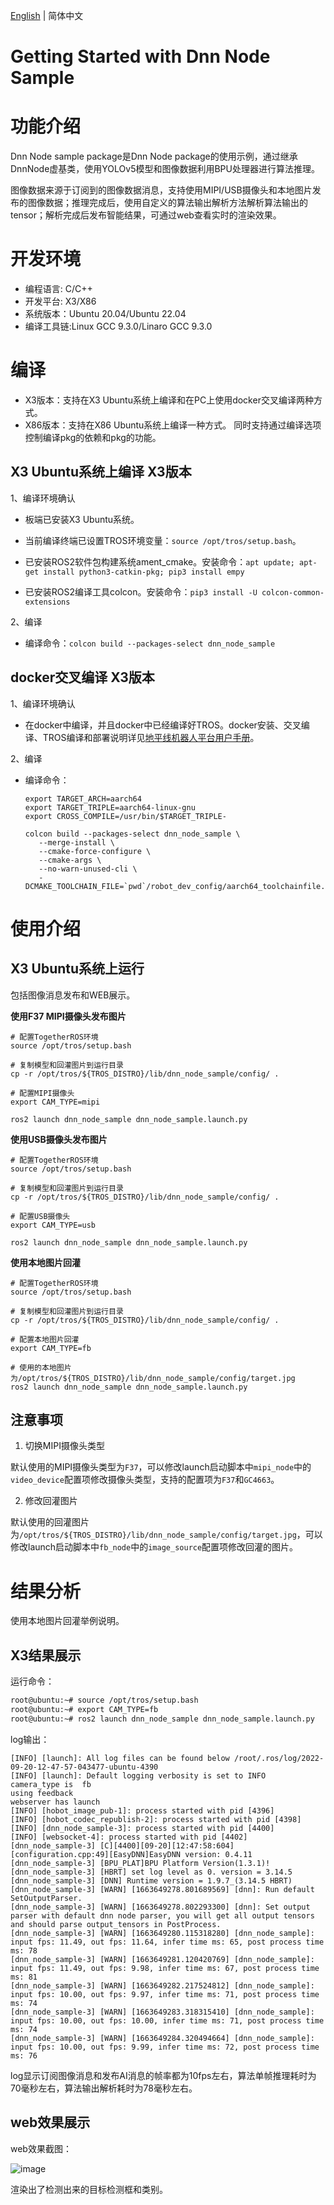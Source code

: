 [English](./README.md) | 简体中文

Getting Started with Dnn Node Sample
=======


# 功能介绍

Dnn Node sample package是Dnn Node package的使用示例，通过继承DnnNode虚基类，使用YOLOv5模型和图像数据利用BPU处理器进行算法推理。

图像数据来源于订阅到的图像数据消息，支持使用MIPI/USB摄像头和本地图片发布的图像数据；推理完成后，使用自定义的算法输出解析方法解析算法输出的tensor；解析完成后发布智能结果，可通过web查看实时的渲染效果。

# 开发环境

- 编程语言: C/C++
- 开发平台: X3/X86
- 系统版本：Ubuntu 20.04/Ubuntu 22.04
- 编译工具链:Linux GCC 9.3.0/Linaro GCC 9.3.0

# 编译

- X3版本：支持在X3 Ubuntu系统上编译和在PC上使用docker交叉编译两种方式。
- X86版本：支持在X86 Ubuntu系统上编译一种方式。
同时支持通过编译选项控制编译pkg的依赖和pkg的功能。

## X3 Ubuntu系统上编译 X3版本

1、编译环境确认

- 板端已安装X3 Ubuntu系统。

- 当前编译终端已设置TROS环境变量：`source /opt/tros/setup.bash`。

- 已安装ROS2软件包构建系统ament_cmake。安装命令：`apt update; apt-get install python3-catkin-pkg; pip3 install empy`

- 已安装ROS2编译工具colcon。安装命令：`pip3 install -U colcon-common-extensions`

2、编译

- 编译命令：`colcon build --packages-select dnn_node_sample`

## docker交叉编译 X3版本

1、编译环境确认

- 在docker中编译，并且docker中已经编译好TROS。docker安装、交叉编译、TROS编译和部署说明详见[地平线机器人平台用户手册](https://developer.horizon.ai/api/v1/fileData/TogetherROS/quick_start/cross_compile.html#togetherros)。

2、编译

- 编译命令：

  ```shell
  export TARGET_ARCH=aarch64
  export TARGET_TRIPLE=aarch64-linux-gnu
  export CROSS_COMPILE=/usr/bin/$TARGET_TRIPLE-

  colcon build --packages-select dnn_node_sample \
     --merge-install \
     --cmake-force-configure \
     --cmake-args \
     --no-warn-unused-cli \
     -DCMAKE_TOOLCHAIN_FILE=`pwd`/robot_dev_config/aarch64_toolchainfile.cmake
  ````

# 使用介绍

## X3 Ubuntu系统上运行

包括图像消息发布和WEB展示。

**使用F37 MIPI摄像头发布图片**

```shell
# 配置TogetherROS环境
source /opt/tros/setup.bash

# 复制模型和回灌图片到运行目录
cp -r /opt/tros/${TROS_DISTRO}/lib/dnn_node_sample/config/ .

# 配置MIPI摄像头
export CAM_TYPE=mipi

ros2 launch dnn_node_sample dnn_node_sample.launch.py 
```

**使用USB摄像头发布图片**

```shell
# 配置TogetherROS环境
source /opt/tros/setup.bash

# 复制模型和回灌图片到运行目录
cp -r /opt/tros/${TROS_DISTRO}/lib/dnn_node_sample/config/ .

# 配置USB摄像头
export CAM_TYPE=usb

ros2 launch dnn_node_sample dnn_node_sample.launch.py 
```

**使用本地图片回灌**

```shell
# 配置TogetherROS环境
source /opt/tros/setup.bash

# 复制模型和回灌图片到运行目录
cp -r /opt/tros/${TROS_DISTRO}/lib/dnn_node_sample/config/ .

# 配置本地图片回灌
export CAM_TYPE=fb

# 使用的本地图片为/opt/tros/${TROS_DISTRO}/lib/dnn_node_sample/config/target.jpg
ros2 launch dnn_node_sample dnn_node_sample.launch.py 
```

## 注意事项

1. 切换MIPI摄像头类型

默认使用的MIPI摄像头类型为`F37`，可以修改launch启动脚本中`mipi_node`中的`video_device`配置项修改摄像头类型，支持的配置项为`F37`和`GC4663`。

2. 修改回灌图片

默认使用的回灌图片为`/opt/tros/${TROS_DISTRO}/lib/dnn_node_sample/config/target.jpg`，可以修改launch启动脚本中`fb_node`中的`image_source`配置项修改回灌的图片。

# 结果分析

使用本地图片回灌举例说明。

## X3结果展示

运行命令：

```bash
root@ubuntu:~# source /opt/tros/setup.bash
root@ubuntu:~# export CAM_TYPE=fb
root@ubuntu:~# ros2 launch dnn_node_sample dnn_node_sample.launch.py
```

log输出：

```text
[INFO] [launch]: All log files can be found below /root/.ros/log/2022-09-20-12-47-57-043477-ubuntu-4390
[INFO] [launch]: Default logging verbosity is set to INFO
camera_type is  fb
using feedback
webserver has launch
[INFO] [hobot_image_pub-1]: process started with pid [4396]
[INFO] [hobot_codec_republish-2]: process started with pid [4398]
[INFO] [dnn_node_sample-3]: process started with pid [4400]
[INFO] [websocket-4]: process started with pid [4402]
[dnn_node_sample-3] [C][4400][09-20][12:47:58:604][configuration.cpp:49][EasyDNN]EasyDNN version: 0.4.11
[dnn_node_sample-3] [BPU_PLAT]BPU Platform Version(1.3.1)!
[dnn_node_sample-3] [HBRT] set log level as 0. version = 3.14.5
[dnn_node_sample-3] [DNN] Runtime version = 1.9.7_(3.14.5 HBRT)
[dnn_node_sample-3] [WARN] [1663649278.801689569] [dnn]: Run default SetOutputParser.
[dnn_node_sample-3] [WARN] [1663649278.802293300] [dnn]: Set output parser with default dnn node parser, you will get all output tensors and should parse output_tensors in PostProcess.
[dnn_node_sample-3] [WARN] [1663649280.115318280] [dnn_node_sample]: input fps: 11.49, out fps: 11.64, infer time ms: 65, post process time ms: 78
[dnn_node_sample-3] [WARN] [1663649281.120420769] [dnn_node_sample]: input fps: 11.49, out fps: 9.98, infer time ms: 67, post process time ms: 81
[dnn_node_sample-3] [WARN] [1663649282.217524812] [dnn_node_sample]: input fps: 10.00, out fps: 9.97, infer time ms: 71, post process time ms: 74
[dnn_node_sample-3] [WARN] [1663649283.318315410] [dnn_node_sample]: input fps: 10.00, out fps: 10.00, infer time ms: 71, post process time ms: 74
[dnn_node_sample-3] [WARN] [1663649284.320494664] [dnn_node_sample]: input fps: 10.00, out fps: 9.99, infer time ms: 72, post process time ms: 76
```

log显示订阅图像消息和发布AI消息的帧率都为10fps左右，算法单帧推理耗时为70毫秒左右，算法输出解析耗时为78毫秒左右。

## web效果展示

web效果截图：

![image](./render/webrender.jpg)

渲染出了检测出来的目标检测框和类别。
